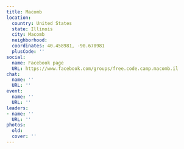 ```yaml
---
title: Macomb
location:
  country: United States
  state: Illinois
  city: Macomb
  neighborhood: 
  coordinates: 40.458981, -90.670981
  plusCode: ''
social:
  name: Facebook page
  URL: https://www.facebook.com/groups/free.code.camp.macomb.il
chat:
  name: ''
  URL: ''
event:
  name: ''
  URL: ''
leaders:
- name: ''
  URL: ''
photos:
  old: 
  cover: ''
---
```


